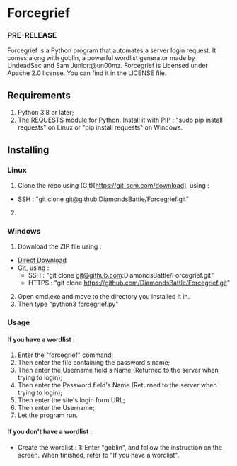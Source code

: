 # Forcegrief 
### PRE-RELEASE
Forcegrief is a Python program that automates a server login request. It comes along with goblin, a powerful wordlist generator made by UndeadSec and Sam Junior:@un00mz.
Forcegrief is Licensed under Apache 2.0 license. You can find it in the LICENSE file.

## Requirements
1. Python 3.8 or later;
2. The REQUESTS module for Python. Install it with PIP : "sudo pip install requests" on Linux or "pip install requests" on Windows.

## Installing
### Linux
1. Clone the repo using (Git)[https://git-scm.com/download], using :
* SSH : "git clone git@github:DiamondsBattle/Forcegrief.git"
2. 

### Windows
1. Download the ZIP file using : 
 * [Direct Download](https://github.com/DiamondsBattle/Forcegrief/archive/master.zip)
 * [Git](https://git-scm.com/download), using :
   * SSH : "git clone git@github.com:DiamondsBattle/Forcegrief.git"
   * HTTPS :  "git clone https://github.com/DiamondsBattle/Forcegrief.git"
2. Open cmd.exe and move to the directory you installed it in.
3. Then type "python3 forcegrief.py"

### Usage
#### If you have a wordlist : 
1. Enter the "forcegrief" command;
2. Then enter the file containing the password's name;
3. Then enter the Username field's Name (Returned to the server when trying to login);
4. Then enter the Password field's Name (Returned to the server when trying to login);
5. Then enter the site's login form URL;
6. Then enter the Username;
6. Let the program run.
#### If you don't have a wordlist : 
* Create the wordlist : 
1: Enter "goblin", and follow the instruction on the screen. When finished, refer to "If you have a wordlist".

